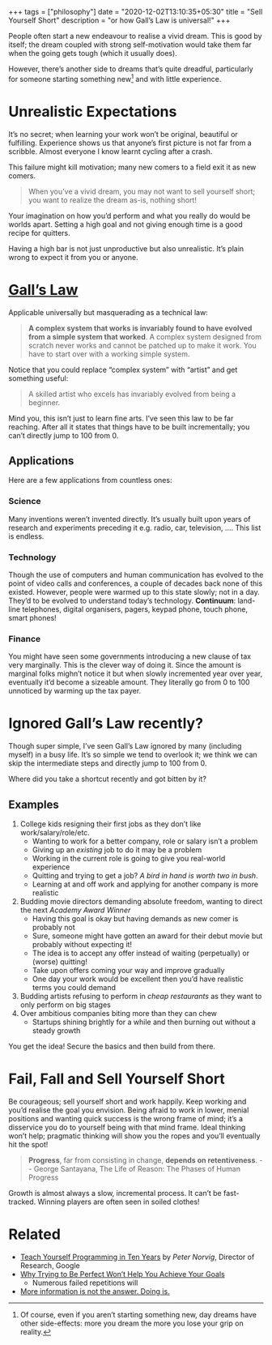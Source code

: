 +++
tags = ["philosophy"]
date = "2020-12-02T13:10:35+05:30"
title = "Sell Yourself Short"
description = "or how Gall’s Law is universal!"
+++

People often start a new endeavour to realise a vivid dream.  This is good by itself; the dream coupled with strong self-motivation would take them far when the going gets tough (which it usually does).

However, there’s another side to dreams that’s quite dreadful, particularly for someone starting something new[^1] and with little experience.

# Unrealistic Expectations

It’s no secret; when learning your work won’t be original, beautiful or fulfilling.  Experience shows us that anyone’s first picture is not far from a scribble.  Almost everyone I know learnt cycling after a crash.

This failure might kill motivation; many new comers to a field exit it as new comers.

> When you’ve a vivid dream, you may not want to sell yourself short; you want to realize the dream as-is, nothing short!

Your imagination on how you’d perform and what you really do would be worlds apart.  Setting a high goal and not giving enough time is a good recipe for quitters.

Having a high bar is not just unproductive but also unrealistic.  It’s plain wrong to expect it from you or anyone.

# [Gall’s Law][]

Applicable universally but masquerading as a technical law:

> **A complex system that works is invariably found to have evolved from a simple system that worked**.  A complex system designed from scratch never works and cannot be patched up to make it work. You have to start over with a working simple system.

[Gall’s Law]: https://en.wikipedia.org/wiki/John_Gall_(author)#Gall's_law

Notice that you could replace “complex system” with “artist” and get something useful:

> A skilled artist who excels has invariably evolved from being a beginner.

Mind you, this isn’t just to learn fine arts.  I’ve seen this law to be far reaching.  After all it states that things have to be built incrementally; you can’t directly jump to 100 from 0.

## Applications

Here are a few applications from countless ones:

### Science

Many inventions weren’t invented directly.  It’s usually built upon years of research and experiments preceding it e.g. radio, car, television, ….  This list is endless.

### Technology

Though the use of computers and human communication has evolved to the point of video calls and conferences, a couple of decades back none of this existed.  However, people were warmed up to this state slowly; not in a day.  They’d to be evolved to understand today’s technology.  **Continuum**: land-line telephones, digital organisers, pagers, keypad phone, touch phone, smart phones!

### Finance

You might have seen some governments introducing a new clause of tax very marginally.  This is the clever way of doing it.  Since the amount is marginal folks mighn’t notice it but when slowly incremented year over year, eventually it’d become a sizeable amount.  They literally go from 0 to 100 unnoticed by warming up the tax payer.

# Ignored Gall’s Law recently?

Though super simple, I’ve seen Gall’s Law ignored by many (including myself) in a busy life.  It’s so simple we tend to overlook it; we think we can skip the intermediate steps and directly jump to 100 from 0.

Where did you take a shortcut recently and got bitten by it?

## Examples

1. College kids resigning their first jobs as they don’t like work/salary/role/etc.
    - Wanting to work for a better company, role or salary isn’t a problem
    - Giving up an _existing_ job to do it may be a problem
    - Working in the current role is going to give you real-world experience
    - Quitting and trying to get a job?  _A bird in hand is worth two in bush_.
    - Learning at and off work and applying for another company is more realistic
2. Budding movie directors demanding absolute freedom, wanting to direct the next _Academy Award Winner_
    - Having this goal is okay but having demands as new comer is probably not
    - Sure, someone might have gotten an award for their debut movie but probably without expecting it!
    - The idea is to accept any offer instead of waiting (perpetually) or (worse) quitting!
    - Take upon offers coming your way and improve gradually
    - One day your work would be excellent then you’d have realistic terms you could demand
3. Budding artists refusing to perform in _cheap restaurants_ as they want to only perform on big stages
4. Over ambitious companies biting more than they can chew
    - Startups shining brightly for a while and then burning out without a steady growth

You get the idea!  Secure the basics and then build from there.

# Fail, Fall and Sell Yourself Short

Be courageous; sell yourself short and work happily.  Keep working and you’d realise the goal you envision.  Being afraid to work in lower, menial positions and wanting quick success is the wrong frame of mind; it’s a disservice you do to yourself being with that mind frame.  Ideal thinking won’t help; pragmatic thinking will show you the ropes and you’ll eventually hit the spot!

> **Progress**, far from consisting in change, **depends on retentiveness**. -- George Santayana, The Life of Reason: The Phases of Human Progress

Growth is almost always a slow, incremental process.  It can’t be fast-tracked.  Winning players are often seen in soiled clothes!

# Related

* [Teach Yourself Programming in Ten Years][prog-10-years] by _Peter Norvig_, Director of Research, Google
* [Why Trying to Be Perfect Won’t Help You Achieve Your Goals](https://jamesclear.com/repetitions)
  - Numerous failed repetitions will
* [More information is not the answer.  Doing is.](https://www.thenow.co/more-information-is-not-the-answer/)

[^1]: Of course, even if you aren’t starting something new, day dreams have other side-effects: more you dream the more you lose your grip on reality.

[prog-10-years]: https://www.norvig.com/21-days.html
